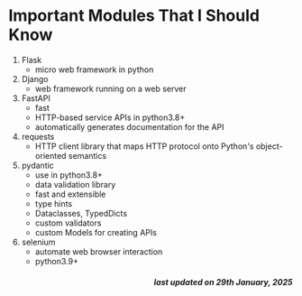 # Important Modules That I Should Know

1. Flask
    - micro web framework in python
1. Django
    - web framework running on a web server
1. FastAPI
    - fast
    - HTTP-based service APIs in python3.8+
    - automatically generates documentation for the API
1. requests
    - HTTP client library that maps HTTP protocol onto Python's object-oriented semantics
1. pydantic
    - use in python3.8+
    - data validation library
    - fast and extensible
    - type hints
    - Dataclasses, TypedDicts
    - custom validators
    - custom Models for creating APIs
1. selenium
    - automate web browser interaction
    - python3.9+



<h5 style="text-align: right;">
    <em>last updated on 29th January, 2025</em>
<h6>
